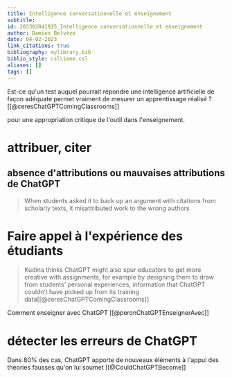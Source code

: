 ```yaml
---
title: Intelligence conversationnelle et enseignement
subtitle:
id: 202302041915_Intelligence conversationnelle et enseignement
author: Damien Belvèze
date: 04-02-2023
link_citations: true
bibliography: mylibrary.bib
biblio_style: csl\ieee.csl
aliases: []
tags: []
---
```


Est-ce qu'un test auquel pourrait répondre une intelligence artificielle de façon adéquate permet vraiment de mesurer un apprentissage réalisé ? [[@ceresChatGPTComingClassrooms]]

pour une appropriation critique de l'outil dans l'enseignement.

# attribuer, citer

## absence d'attributions ou mauvaises attributions de ChatGPT

> When students asked it to back up an argument with citations from scholarly texts, it misattributed work to the wrong authors




# Faire appel à l'expérience des étudiants

> Kudina thinks ChatGPT might also spur educators to get more creative with assignments, for example by designing them to draw from students’ personal experiences, information that ChatGPT couldn’t have picked up from its training data[[@ceresChatGPTComingClassrooms]]


Comment enseigner avec ChatGPT [[@peronChatGPTEnseignerAvec]]


# détecter les erreurs de ChatGPT

Dans 80% des cas, ChatGPT apporte de nouveaux éléments à l'appui des théories fausses qu'on lui soumet [[@CouldChatGPTBecome]]